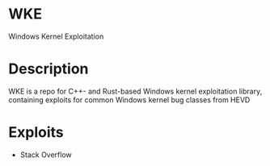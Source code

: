 # WKE
Windows Kernel Exploitation

# Description
WKE is a repo for C++- and Rust-based Windows kernel exploitation library, containing exploits for common Windows kernel bug classes from HEVD

# Exploits
* Stack Overflow

